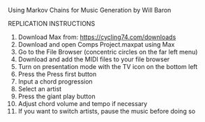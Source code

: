 Using Markov Chains for Music Generation
by Will Baron

REPLICATION INSTRUCTIONS

1. Download Max from: https://cycling74.com/downloads
2. Download and open Comps Project.maxpat using Max
3. Go to the File Browser (concentric circles on the far left menu)
4. Download and add the MIDI files to your file browser
5. Turn on presentation mode with the TV icon on the bottom left
6. Press the Press first button
7. Input a chord progression
8. Select an artist
9. Press the giant play button
10. Adjust chord volume and tempo if necessary
11. If you want to switch artists, pause the music before doing so

